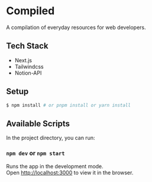 
# Compiled

A compilation of everyday resources for web developers.


## Tech Stack

- Next.js
- Tailwindcss
- Notion-API


## Setup

```bash
$ npm install # or pnpm install or yarn install
```

## Available Scripts

In the project directory, you can run:

### `npm dev` or `npm start`

Runs the app in the development mode.<br>
Open [http://localhost:3000](http://localhost:3000) to view it in the browser.

